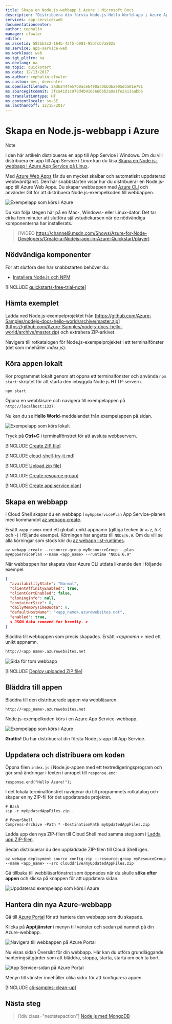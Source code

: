 ```yaml
---
title: Skapa en Node.js-webbapp i Azure | Microsoft Docs
description: "Distribuera din första Node.js-Hello World-app i Azure App Service Web Apps på bara några minuter."
services: app-service\web
documentationcenter: 
author: cephalin
manager: cfowler
editor: 
ms.assetid: 582bb3c2-164b-42f5-b081-95bfcb7a502a
ms.service: app-service-web
ms.workload: web
ms.tgt_pltfrm: na
ms.devlang: na
ms.topic: quickstart
ms.date: 12/13/2017
ms.author: cephalin;cfowler
ms.custom: mvc, devcenter
ms.openlocfilehash: 2ad62444e57b0ace6490ac0bbd6ae05dda01e791
ms.sourcegitcommit: 3fca41d1c978d4b9165666bb2a9a1fe2a13aabb6
ms.translationtype: HT
ms.contentlocale: sv-SE
ms.lasthandoff: 12/15/2017
---
```

# <a name="create-a-nodejs-web-app-in-azure"></a>Skapa en Node.js-webbapp i Azure

> [!NOTE]
> I den här artikeln distribueras en app till App Service i Windows. Om du vill distribuera en app till App Service i _Linux_ kan du läsa [Skapa en Node.js-webbapp i Azure App Service på Linux](./containers/quickstart-nodejs.md).
>

Med [Azure Web Apps](app-service-web-overview.md) får du en mycket skalbar och automatiskt uppdaterad webbvärdtjänst.  Den här snabbstarten visar hur du distribuerar en Node.js-app till Azure Web Apps. Du skapar webbappen med [Azure CLI](https://docs.microsoft.com/cli/azure/get-started-with-azure-cli) och använder Git för att distribuera Node.js-exempelkoden till webbappen.

![Exempelapp som körs i Azure](media/app-service-web-get-started-nodejs-poc/hello-world-in-browser.png)

Du kan följa stegen här på en Mac-, Windows- eller Linux-dator. Det tar cirka fem minuter att slutföra självstudiekursen när de nödvändiga komponenterna har installerats.   

> [!VIDEO https://channel9.msdn.com/Shows/Azure-for-Node-Developers/Create-a-Nodejs-app-in-Azure-Quickstart/player]   


## <a name="prerequisites"></a>Nödvändiga komponenter

För att slutföra den här snabbstarten behöver du:

* <a href="https://nodejs.org/" target="_blank">Installera Node.js och NPM</a>

[!INCLUDE [quickstarts-free-trial-note](../../includes/quickstarts-free-trial-note.md)]

## <a name="download-the-sample"></a>Hämta exemplet

Ladda ned Node.js-exempelprojektet från [https://github.com/Azure-Samples/nodejs-docs-hello-world/archive/master.zip](https://github.com/Azure-Samples/nodejs-docs-hello-world/archive/master.zip) och extrahera ZIP-arkivet.

Navigera till rotkatalogen för Node.js-exempelprojektet i ett terminalfönster (det som innehåller _index.js_).

## <a name="run-the-app-locally"></a>Köra appen lokalt

Kör programmet lokalt genom att öppna ett terminalfönster och använda `npm start`-skriptet för att starta den inbyggda Node.js HTTP-servern.

```bash
npm start
```

Öppna en webbläsare och navigera till exempelappen på `http://localhost:1337`.

Nu kan du se **Hello World**-meddelandet från exempelappen på sidan.

![Exempelapp som körs lokalt](media/app-service-web-get-started-nodejs-poc/localhost-hello-world-in-browser.png)

Tryck på **Ctrl+C** i terminalfönstret för att avsluta webbservern.

[!INCLUDE [Create ZIP file](../../includes/app-service-web-create-zip.md)]

[!INCLUDE [cloud-shell-try-it.md](../../includes/cloud-shell-try-it.md)]

[!INCLUDE [Upload zip file](../../includes/app-service-web-upload-zip.md)]

[!INCLUDE [Create resource group](../../includes/app-service-web-create-resource-group.md)] 

[!INCLUDE [Create app service plan](../../includes/app-service-web-create-app-service-plan.md)] 

## <a name="create-a-web-app"></a>Skapa en webbapp

I Cloud Shell skapar du en webbapp i `myAppServicePlan` App Service-planen med kommandot [az webapp create](/cli/azure/webapp?view=azure-cli-latest#az_webapp_create). 

Ersätt `<app_name>` med ett globalt unikt appnamn (giltiga tecken är `a-z`, `0-9` och `-`) i följande exempel. Körningen har angetts till `NODE|6.9`. Om du vill se alla körningar som stöds kör du [az webapp list-runtimes](/cli/azure/webapp?view=azure-cli-latest#az_webapp_list_runtimes). 

```azurecli-interactive
az webapp create --resource-group myResourceGroup --plan myAppServicePlan --name <app_name> --runtime "NODE|6.9"
```

När webbappen har skapats visar Azure CLI utdata liknande den i följande exempel:

```json
{
  "availabilityState": "Normal",
  "clientAffinityEnabled": true,
  "clientCertEnabled": false,
  "cloningInfo": null,
  "containerSize": 0,
  "dailyMemoryTimeQuota": 0,
  "defaultHostName": "<app_name>.azurewebsites.net",
  "enabled": true,
  < JSON data removed for brevity. >
}
```

Bläddra till webbappen som precis skapades. Ersätt _&lt;appnamn >_ med ett unikt appnamn.

```bash
http://<app name>.azurewebsites.net
```
![Sida för tom webbapp](media/app-service-web-get-started-php/app-service-web-service-created.png)

[!INCLUDE [Deploy uploaded ZIP file](../../includes/app-service-web-deploy-zip.md)]

## <a name="browse-to-the-app"></a>Bläddra till appen

Bläddra till den distribuerade appen via webbläsaren.

```bash
http://<app_name>.azurewebsites.net
```

Node.js-exempelkoden körs i en Azure App Service-webbapp.

![Exempelapp som körs i Azure](media/app-service-web-get-started-nodejs-poc/hello-world-in-browser.png)

**Grattis!** Du har distribuerat din första Node.js-app till App Service.

## <a name="update-and-redeploy-the-code"></a>Uppdatera och distribuera om koden

Öppna filen `index.js` i Node.js-appen med ett textredigeringsprogram och gör små ändringar i texten i anropet till `response.end`:

```nodejs
response.end("Hello Azure!");
```

I det lokala terminalfönstret navigerar du till programmets rotkatalog och skapar en ny ZIP-fil för det uppdaterade projektet.

```
# Bash
zip -r myUpdatedAppFiles.zip .

# PowerShell
Compress-Archive -Path * -DestinationPath myUpdatedAppFiles.zip
``` 

Ladda upp den nya ZIP-filen till Cloud Shell med samma steg som i [Ladda upp ZIP-filen](#upload-the-zip-file).

Sedan distribuerar du den uppladdade ZIP-filen till Cloud Shell igen.

```azurecli-interactive
az webapp deployment source config-zip --resource-group myResouceGroup --name <app_name> --src clouddrive/myUpdatedAppFiles.zip
```

Gå tillbaka till webbläsarfönstret som öppnades när du skulle **söka efter appen** och klicka på knappen för att uppdatera sidan.

![Uppdaterad exempelapp som körs i Azure](media/app-service-web-get-started-nodejs-poc/hello-azure-in-browser.png)

## <a name="manage-your-new-azure-web-app"></a>Hantera din nya Azure-webbapp

Gå till <a href="https://portal.azure.com" target="_blank">Azure Portal</a> för att hantera den webbapp som du skapade.

Klicka på **Apptjänster** i menyn till vänster och sedan på namnet på din Azure-webbapp.

![Navigera till webbappen på Azure Portal](./media/app-service-web-get-started-nodejs-poc/nodejs-docs-hello-world-app-service-list.png)

Nu visas sidan Översikt för din webbapp. Här kan du utföra grundläggande hanteringsåtgärder som att bläddra, stoppa, starta, starta om och ta bort. 

![App Service-sidan på Azure Portal](media/app-service-web-get-started-nodejs-poc/nodejs-docs-hello-world-app-service-detail.png)

Menyn till vänster innehåller olika sidor för att konfigurera appen. 

[!INCLUDE [cli-samples-clean-up](../../includes/cli-samples-clean-up.md)]

## <a name="next-steps"></a>Nästa steg

> [!div class="nextstepaction"]
> [Node.js med MongoDB](app-service-web-tutorial-nodejs-mongodb-app.md)
